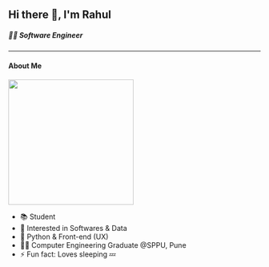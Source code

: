 ## Hi there 👋, I'm Rahul
##### 🧑‍💻 Software Engineer
<!--
**rahulkrbxr/rahulkrbxr** is a ✨ _special_ ✨ repository because its `README.md` (this file) appears on your GitHub profile.

Here are some ideas to get you started:

- 🔭 I’m currently working on ...
- 🌱 I’m currently learning ...
- 👯 I’m looking to collaborate on ...
- 🤔 I’m looking for help with ...
- 💬 Ask me about ...
- 📫 How to reach me: ...
- 😄 Pronouns: ...
- ⚡ Fun fact: ...
-->

---

#### About Me

<img src="https://user-images.githubusercontent.com/61363513/222879317-ef184042-a964-4212-b32e-46607d26f0dd.gif" width="250" height="250">

  - 📚 Student
  - 👀 Interested in Softwares & Data
  - 🌱 Python & Front-end (UX)
  - 👨‍🎓 Computer Engineering Graduate @SPPU, Pune
  - ⚡ Fun fact: Loves sleeping 💤
